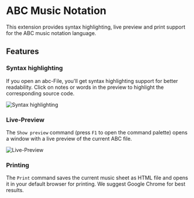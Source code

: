 # ABC Music Notation

This extension provides syntax highlighting, live preview and print support for the ABC music notation language.

## Features

### Syntax highlighting
If you open an abc-File, you'll get syntax highlighting support for better readability. Click on notes or words in the preview to highlight the corresponding source code.

![Syntax highlighting](https://raw.githubusercontent.com/softawaregmbh/vscode-abc/master/images/screenshot-syntax-highlighting.png)

### Live-Preview

The ```Show preview``` command (press ```F1``` to open the command palette) opens a window with a live preview of the current ABC file.

![Live-Preview](https://raw.githubusercontent.com/softawaregmbh/vscode-abc/master/images/screenshot-live-preview.png)

### Printing

The ```Print``` command saves the current music sheet as HTML file and opens it in your default browser for printing. We suggest Google Chrome for best results.